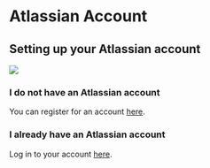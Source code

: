 # Atlassian Account

## Setting up your Atlassian account

![](https://github.com/snyk/user-docs/tree/695c746d1b207ffdf923b84e4590d31b29e2cc73/docs/partner-workshops/.gitbook/assets/bitbucket-signup.png)

### I do not have an Atlassian account

You can register for an account [here](https://id.atlassian.com/signup?application=bitbucket&continue=https%3A//bitbucket.org/account/signin/%3Foptintocst%3D1%26next%3D/%3Faidsignup%3D1).

### I already have an Atlassian account

Log in to your account [here](https://id.atlassian.com/login?application=bitbucket&continue=https%3A//bitbucket.org/account/signin/%3Foptintocst%3D1%26next%3D/%3Faidsignup%3D1).

